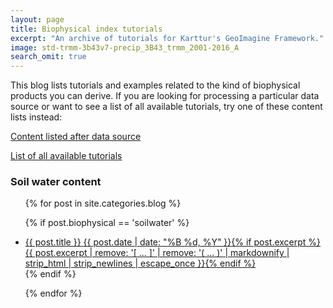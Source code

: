 ```yaml
---
layout: page
title: Biophysical index tutorials
excerpt: "An archive of tutorials for Karttur's GeoImagine Framework."
image: std-trmm-3b43v7-precip_3B43_trmm_2001-2016_A
search_omit: true
---
```


This blog lists tutorials and examples related to the kind of biophysical products you can derive. If you are looking for processing a particular data source or want to see a list of all available tutorials, try one of these content lists instead:

[Content listed after data source](../datasource)

[List of all available tutorials](../index)

### Soil water content

<ul class="post-list">
{% for post in site.categories.blog %}

  {% if post.biophysical == 'soilwater' %}
    <li><article><a href="{{ site.url }}{{ post.url }}">{{ post.title }} <span class="entry-date"><time datetime="{{ post.date | date_to_xmlschema }}">{{ post.date | date: "%B %d, %Y" }}</time></span>{% if post.excerpt %} <span class="excerpt">{{ post.excerpt | remove: '\[ ... \]' | remove: '\( ... \)' | markdownify | strip_html | strip_newlines | escape_once }}</span>{% endif %}</a></article></li>
  {% endif %}

{% endfor %}
</ul>
